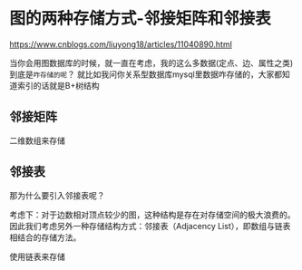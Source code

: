 

# 图的两种存储方式-邻接矩阵和邻接表

<https://www.cnblogs.com/liuyong18/articles/11040890.html>

当你会用图数据库的时候，就一直在考虑，我的这么多数据(定点、边、属性之类)到底是`咋存储的呢`？
就比如我问你关系型数据库mysql里数据咋存储的，大家都知道索引的话就是B+树结构

## 邻接矩阵

二维数组来存储

## 邻接表

那为什么要引入邻接表呢？

考虑下：对于边数相对顶点较少的图，这种结构是存在对存储空间的极大浪费的。
因此我们考虑另外一种存储结构方式：邻接表（Adjacency List），即数组与链表相结合的存储方法。


使用链表来存储

